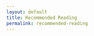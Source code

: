 ```yaml
---
layout: default
title: Recommended Reading
permalink: recommended-reading
---
```

<!-- Add an essay or interpretive material below this line,
using HTML or markdown.  Do not modify this file above this line -->
